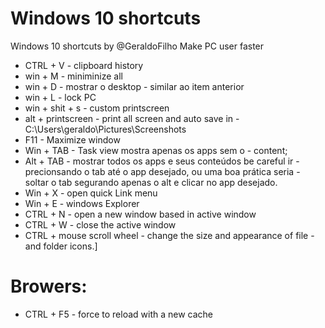 # Windows 10 shortcuts

Windows 10 shortcuts by @GeraldoFilho Make PC user faster

- CTRL + V - clipboard history
- win + M - miniminize all
- win + D - mostrar o desktop - similar ao item anterior
- win + L - lock PC
- win + shit + s - custom printscreen
- alt + printscreen - print all screen and auto save in - C:\Users\geraldo\Pictures\Screenshots
- F11 - Maximize window
- Win + TAB - <hold buttons>Task view mostra apenas os apps sem o - content;
- Alt + TAB - mostrar todos os apps e seus conteúdos be careful ir - precionsando o tab até o app desejado, ou uma boa prática seria - soltar o tab segurando apenas o alt e clicar no app desejado.
- Win + X - open quick Link menu
- Win + E - windows Explorer
- CTRL + N - open a new window based in active window
- CTRL + W - close the active window
- CTRL + mouse scroll wheel - change the size and appearance of file - and folder icons.]

# Browers:

- CTRL + F5 - force to reload with a new cache

